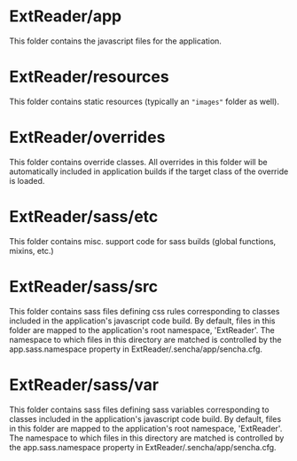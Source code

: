 # ExtReader/app

This folder contains the javascript files for the application.

# ExtReader/resources

This folder contains static resources (typically an `"images"` folder as well).

# ExtReader/overrides

This folder contains override classes. All overrides in this folder will be 
automatically included in application builds if the target class of the override
is loaded.

# ExtReader/sass/etc

This folder contains misc. support code for sass builds (global functions, 
mixins, etc.)

# ExtReader/sass/src

This folder contains sass files defining css rules corresponding to classes
included in the application's javascript code build.  By default, files in this 
folder are mapped to the application's root namespace, 'ExtReader'. The
namespace to which files in this directory are matched is controlled by the
app.sass.namespace property in ExtReader/.sencha/app/sencha.cfg. 

# ExtReader/sass/var

This folder contains sass files defining sass variables corresponding to classes
included in the application's javascript code build.  By default, files in this 
folder are mapped to the application's root namespace, 'ExtReader'. The
namespace to which files in this directory are matched is controlled by the
app.sass.namespace property in ExtReader/.sencha/app/sencha.cfg. 
